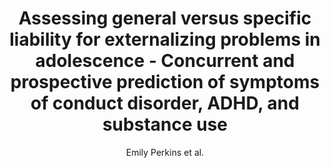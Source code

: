 ---
cat: gaia
subcat: platform
bestof: false
author: Emily Perkins et al.
title: Assessing general versus specific liability for externalizing problems in adolescence - Concurrent and prospective prediction of symptoms of conduct disorder, ADHD, and substance use
journal: Journal of Psychopathology and Clinical Science
year: 2022
type: article
doi: 10.1037/abn0000743
---